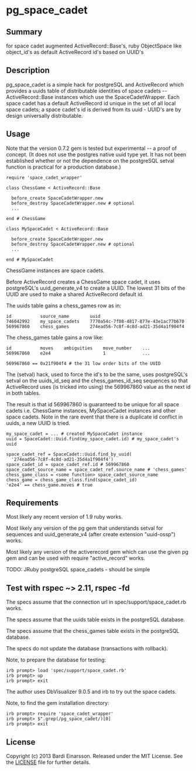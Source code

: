 pg\_space\_cadet
================

## Summary

for space cadet augmented ActiveRecord::Base's, ruby ObjectSpace like object\_id's as default ActiveRecord id's based on UUID's

## Description

pg\_space\_cadet is a simple hack for postgreSQL and ActiveRecord which provides a uuids table of distributable identities of space cadets -- ActiveRecord::Base instances which use the SpaceCadetWrapper. Each space cadet has a default ActiveRecord id unique in the set of all local space cadets; a space cadet's id is derived from its uuid - UUID's are by design universally distributable.

## Usage

Note that the version 0.7.2 gem is tested but experimental -- a proof of concept. (It does not use the postgres native uuid type yet. It has not been established whether or not the dependence on the postgreSQL setval function is practical for a production database.)

    require 'space_cadet_wrapper'

    class ChessGame < ActiveRecord::Base
    
      before_create SpaceCadetWrapper.new
      before_destroy SpaceCadetWrapper.new # optional
      ...

    end # ChessGame

    class MySpaceCadet < ActiveRecord::Base
    
      before_create SpaceCadetWrapper.new
      before_destroy SpaceCadetWrapper.new # optional
      ...
    
    end # MySpaceCadet

ChessGame instances are space cadets.

Before ActiveRecord creates a ChessGame space cadet, it uses postgreSQL's uuid\_generate\_v4 to create a UUID. The lowest 31 bits of the UUID are used to make a shared ActiveRecord default id.

The uuids table gains a chess\_games row as in:

    id           source_name        uuid
    746042992    my_space_cadets    7770a54c-7f08-4817-877e-43e1ac77b670
    569967860    chess_games        274ead56-7c8f-4c8d-ad21-35d4a1f904f4

The chess\_games table gains a row like:

    id           moves    ambiguities    move_number    ...
    569967860    e2e4                    1              ...

    569967860 == 0x21f904f4 # the 31 low order bits of the UUID

The (setval) hack, used to force the id's to be the same, uses postgreSQL's setval on the uuids\_id\_seq and the chess\_games\_id\_seq sequences so that ActiveRecord uses (is tricked into using) the 569967860 value as the next id in both tables.

The result is that id 569967860 is guaranteed to be unique for all space cadets i.e. ChessGame instances, MySpaceCadet instances and other space cadets. Note in the rare event that there is a duplicate id conflict in uuids, a new UUID is tried.

    my_space_cadet = ... # created MySpaceCadet instance
    uuid = SpaceCadet::Uuid.find(my_space_cadet.id) # my_space_cadet's uuid

    space_cadet_ref = SpaceCadet::Uuid.find_by_uuid(
      '274ead56-7c8f-4c8d-ad21-35d4a1f904f4')
    space_cadet_id = space_cadet_ref.id # 569967860
    space_cadet_source_name = space_cadet_ref.source_name # 'chess_games'
    chess_game_class = <some function> space_cadet_source_name
    chess_game = chess_game_class.find(space_cadet_id) 
    'e2e4' == chess_game.moves # true

## Requirements

Most likely any recent version of 1.9 ruby works.

Most likely any version of the pg gem that understands setval for sequences and uuid\_generate\_v4 (after create extension "uuid-ossp") works.

Most likely any version of the activerecord gem which can use the given pg gem and can be used with require "active\_record" works.

TODO: JRuby postgreSQL space\_cadets - should be simple 

## Test with rspec ~> 2.11, rspec -fd

The specs assume that the connection url in spec/support/space\_cadet.rb works.

The specs assume that the uuids table exists in the postgreSQL database.

The specs assume that the chess\_games table exists in the postgreSQL database.

The specs do not update the database (transactions with rollback).

Note, to prepare the database for testing:

    irb prompt> load 'spec/support/space_cadet.rb'
    irb prompt> up
    irb prompt> exit

The author uses DbVisualizer 9.0.5 and irb to try out the space cadets.

Note, to find the gem installation directory:

    irb prompt> require 'space_cadet_wrapper'
    irb prompt> $".grep(/pg_space_cadet/)[0]
    irb prompt> exit

## License

Copyright (c) 2013 Bardi Einarsson. Released under the MIT License.  See the [LICENSE][license] file for further details.

[license]: https://github.com/bardibardi/pg_space_cadet/blob/master/LICENSE.md

